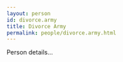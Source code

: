 ```yaml
---
layout: person
id: divorce.army
title: Divorce Army
permalink: people/divorce.army.html
---
```


Person details...